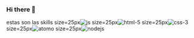 ### Hi there 👋

<!--
**beel-ani/beel-ani** is a ✨ _special_ ✨ repository because its `README.md` (this file) appears on your GitHub profile.

Here are some ideas to get you started:

- 🔭 I’m currently working on ...
- 🌱 I’m currently learning ...
- 👯 I’m looking to collaborate on ...
- 🤔 I’m looking for help with ...
- 💬 Ask me about ...
- 📫 How to reach me: ...
- 😄 Pronouns: ...
- ⚡ Fun fact: ...
-->  
estas son las skills 
size=25px![js](https://github.com/beel-ani/beel-ani/assets/87877432/bc4dd0b8-5740-4900-bdb5-a2eba1a22d55)
size=25px![html-5](https://github.com/beel-ani/beel-ani/assets/87877432/b32d0cd3-7d75-49d8-8e61-c40c1fbb4576)
size=25px![css-3](https://github.com/beel-ani/beel-ani/assets/87877432/479fbc77-826a-4848-82be-15e97a031bd1)
size=25px![atomo](https://github.com/beel-ani/beel-ani/assets/87877432/ea166e66-197b-4b11-9922-56ed6070a269)
size=25px![nodejs](https://github.com/beel-ani/beel-ani/assets/87877432/df84008f-bcfc-4d99-a566-2a49cec71e54)



